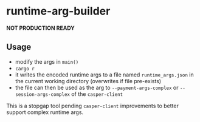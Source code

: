 # runtime-arg-builder

**NOT PRODUCTION READY**

## Usage

* modify the args in `main()`
* `cargo r`
* it writes the encoded runtime args to a file named `runtime_args.json` in the current working directory (overwrites if file pre-exists)
* the file can then be used as the arg to `--payment-args-complex` or `--session-args-complex` of the `casper-client`

This is a stopgap tool pending `casper-client` improvements to better support complex runtime args.
